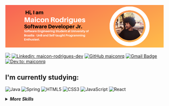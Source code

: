 <p align="center">
<img src="img/GithubReadmeBanner.png">
</p>

![](https://komarev.com/ghpvc/?username=Maiconrq&color=orange&style=flat-square)
[![Linkedin: maicon-rodrigues-dev](https://img.shields.io/badge/linkedin-%230077B5.svg?&style=flat-square&logo=linkedin&logoColor=white)](https://www.linkedin.com/in/maicon-rodrigues-dev/)
[![GitHub maiconrq](https://img.shields.io/github/followers/maiconrq?label=follow&style=social)](https://github.com/Maiconrq)
[![Gmail Badge](https://img.shields.io/badge/-nociamrq27@gmail.com-red?style=flat-square&logo=Gmail&logoColor=white&link=mailto:nociamrq27@gmail.com)](mailto:nociamrq27@gmail.com)
[![Dev.to: maiconrq](https://img.shields.io/badge/dev.to-black?&style=flat-square&logo=dev.to&logoColor=white)](https://dev.to/maiconrq)

## I'm currently studying:
![Java](https://img.shields.io/badge/-java-grey?style=for-the-badge&logo=java&logoColor=white&labelColor=orange)
![Spring](https://img.shields.io/badge/-spring-grey?style=for-the-badge&logo=spring&logoColor=white&labelColor=orange)
![HTML5](https://img.shields.io/badge/html%205-grey?style=for-the-badge&logo=html5&logoColor=white&labelColor=orange)
![CSS3](https://img.shields.io/badge/css%203-grey?style=for-the-badge&logo=css3&logoColor=white&labelColor=orange)
![JavaScript](https://img.shields.io/badge/-JavaScript-grey?style=for-the-badge&logo=javascript&logoColor=white&labelColor=orange)
![React](https://img.shields.io/badge/-react-grey?style=for-the-badge&logo=react&logoColor=white&labelColor=orange)


<details>
<summary><b><i>More Skills</i></b></summary>
  
### to delve into the future:  
![Sass](https://img.shields.io/badge/sass-grey?style=for-the-badge&logo=sass&logoColor=white&labelColor=orange)
![Bootstrap](https://img.shields.io/badge/-bootstrap-grey?style=for-the-badge&logo=bootstrap&logoColor=white&labelColor=orange)
![WebPack](https://img.shields.io/badge/-webpack-grey?style=for-the-badge&logo=webpack&logoColor=white&labelColor=orange)
  

![python](https://img.shields.io/badge/-python-grey?style=for-the-badge&logo=python&logoColor=white&labelColor=orange)
![node](https://img.shields.io/badge/-node-grey?style=for-the-badge&logo=node.js&logoColor=white&labelColor=orange)
![php](https://img.shields.io/badge/-php-grey?style=for-the-badge&logo=php&logoColor=white&labelColor=orange)

### that I already own:
![git](https://img.shields.io/badge/-git-grey?style=for-the-badge&logo=git&logoColor=white&labelColor=orange)
![github](https://img.shields.io/badge/-github-grey?style=for-the-badge&logo=github&logoColor=white&labelColor=orange)
![MarkDown](https://img.shields.io/badge/-Markdown-grey?style=for-the-badge&logo=Markdown&logoColor=white&labelColor=orange)

</details>
